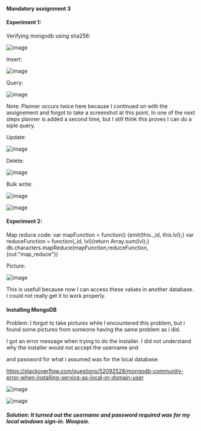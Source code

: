 #### Mandatory assignment 3


#### Experiment 1:

Verifying mongodb using sha256:

![image](https://user-images.githubusercontent.com/46929671/133789723-7b8e8208-a2df-412f-86a2-e829f251e4ea.png)


Insert:

![image](https://user-images.githubusercontent.com/46929671/134016944-78adfa86-ce9d-4397-8785-25730c34d9fa.png)


Query:

![image](https://user-images.githubusercontent.com/46929671/134017417-7aeeef12-dfd6-420d-9225-0fc30b1b6c94.png)

Note: Planner occurs twice here because I continued on with the assignement and forgot to take a screenshot at this point. In one of the next steps planner is added a second time, but I still think this proves I can do a siple query.

Update:

![image](https://user-images.githubusercontent.com/46929671/134017843-b4bb76f1-63ca-4030-9705-8ed71f3f29ac.png)

Delete:

![image](https://user-images.githubusercontent.com/46929671/134018319-b5ff1a50-4eca-4aea-acb8-71a0bc8e75e1.png)

Bulk write:

![image](https://user-images.githubusercontent.com/46929671/134020063-2db10b0a-6d29-4c13-8e86-e6f8e04e16d5.png)

![image](https://user-images.githubusercontent.com/46929671/134020146-b45bec94-213c-4484-b45b-8a9494e3eca9.png)


#### Experiment 2:

Map reduce code:
var mapFunction = function() {emit(this._id, this.lvl);}
var reduceFunction = function(_id, lvl){return Array.sum(lvl);}
db.characters.mapReduce(mapFunction,reduceFunction,{out:"map_reduce"})


Picture:

![image](https://user-images.githubusercontent.com/46929671/134033068-fa534fd8-a0d3-48e7-8f7b-4248d09ef56a.png)


This is usefull because now I can access these values in another database. I could not really get it to work properly.

#### Installing MongoDB
Problem:
I forgot to take pictures while I encountered this problem, but i found some pictures from someone having the same problem as i did.

I got an error message when trying to do the installer. I did not understand why the installer would not accept the username and

and password for what i assumed was for the local database.

https://stackoverflow.com/questions/52092528/mongodb-community-error-when-installing-service-as-local-or-domain-user

![image](https://user-images.githubusercontent.com/46929671/133785424-ef9d64aa-50f5-44be-bd3a-2d1d5ab072d8.png)

![image](https://user-images.githubusercontent.com/46929671/133785379-f1e241ab-707b-46ba-b1cd-adbcabeeb100.png)


##### Solution: It turned out the username and password required was for my local windows sign-in. Woopsie.

